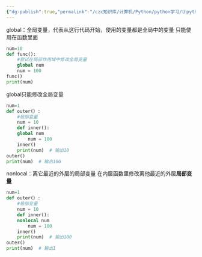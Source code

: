 ```yaml
---
{"dg-publish":true,"permalink":"/czc知识库/计算机/Python/python学习/③python高级/312-关键字global和nonlocal/","dgPassFrontmatter":true,"created":"2024-12-02T21:34:50.138+08:00","updated":"2024-12-07T17:35:51.304+08:00"}
---
```




global：全局变量，代表从这行代码开始，使用的变量都是全局中的变量
只能使用在函数里面
```python
num=10
def func():
	#尝试在局部作用域中修改全局变量
	global num
	num = 100
func()
print(num)
```

global只能修改全局变量
```python
num=1
def outer(）:
	#局部变量
	num = 10
	def inner():
	global num
		num = 100
	inner()
	print(num)  # 输出10
outer()
print(num)  # 输出100
```

nonlocal：离它最近的外层的局部变量
在内层函数里修改离他最近的外层**局部变量**


```python
num=1
def outer(）:
	#局部变量
	num = 10
	def inner():
	nonlocal num
		num = 100
	inner()
	print(num)  # 输出100
outer()
print(num)  # 输出1
```